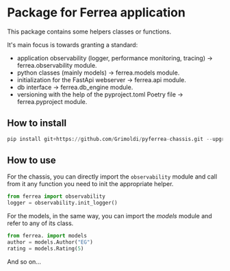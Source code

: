 # Package for Ferrea application

This package contains some helpers classes or functions.

It's main focus is towards granting a standard:

- application observability (logger, performance monitoring, tracing) -> ferrea.observability module.
- python classes (mainly models) -> ferrea.models module.
- initialization for the FastApi webserver -> ferrea.api module.
- db interface -> ferrea.db_engine module.
- versioning with the help of the pyproject.toml Poetry file -> ferrea.pyproject module.

## How to install

``` python
pip install git+https://github.com/Grimoldi/pyferrea-chassis.git --upgrade
```

## How to use

For the chassis, you can directly import the `observability` module and call from it any function you need to init the appropriate helper.

``` python
from ferrea import observability
logger = observability.init_logger()
```

For the models, in the same way, you can import the _models_ module and refer to any of its class.

``` python
from ferrea. import models
author = models.Author("EG")
rating = models.Rating(5)
```

And so on...
